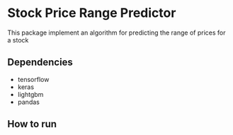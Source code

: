 # Stock Price Range Predictor
This package implement an algorithm for predicting the range of prices for a stock

## Dependencies
- tensorflow
- keras
- lightgbm
- pandas


## How to run

